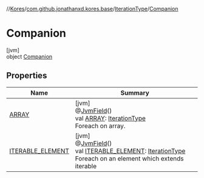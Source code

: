 //[Kores](../../../../index.md)/[com.github.jonathanxd.kores.base](../../index.md)/[IterationType](../index.md)/[Companion](index.md)

# Companion

[jvm]\
object [Companion](index.md)

## Properties

| Name | Summary |
|---|---|
| [ARRAY](-a-r-r-a-y.md) | [jvm]<br>@[JvmField](https://kotlinlang.org/api/latest/jvm/stdlib/kotlin.jvm/-jvm-field/index.html)()<br>val [ARRAY](-a-r-r-a-y.md): [IterationType](../index.md)<br>Foreach on array. |
| [ITERABLE_ELEMENT](-i-t-e-r-a-b-l-e_-e-l-e-m-e-n-t.md) | [jvm]<br>@[JvmField](https://kotlinlang.org/api/latest/jvm/stdlib/kotlin.jvm/-jvm-field/index.html)()<br>val [ITERABLE_ELEMENT](-i-t-e-r-a-b-l-e_-e-l-e-m-e-n-t.md): [IterationType](../index.md)<br>Foreach on an element which extends iterable |
